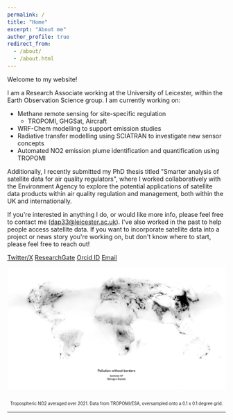 ```yaml
---
permalink: /
title: "Home"
excerpt: "About me"
author_profile: true
redirect_from: 
  - /about/
  - /about.html
---
```

Welcome to my website! 

I am a Research Associate working at the University of Leicester, within the Earth Observation Science group. I am currently working on:
  - Methane remote sensing for site-specific regulation
    - TROPOMI, GHGSat, Aircraft
  - WRF-Chem modelling to support emission studies
  - Radiative transfer modelling using SCIATRAN to investigate new sensor concepts
  - Automated NO2 emission plume identification and quantification using TROPOMI
    
Additionally, I recently submitted my PhD thesis titled "Smarter analysis of satellite data for air quality regulators", where I worked collaboratively with the Environment Agency to explore the potential applications of satellite data products within air quality regulation and management, both within the UK and internationally.

If you're interested in anything I do, or would like more info, please feel free to contact me (dap33@leicester.ac.uk). I've also worked in the past to help people access satellite data. If you want to incorporate satellite data into a project or news story you're working on, but don't know where to start, please feel free to reach out! 

[Twitter/X](https://x.com/Sentinel_DanP)    [ResearchGate](https://www.researchgate.net/profile/Daniel-Potts-2)     [Orcid ID](https://orcid.org/0000-0001-8077-509X)      [Email](dap33@leicester.ac.uk)       

![Tropospheric NO2 over the UK](/images/Global_NO2.png)  
<p align="center"><sub><sub>Tropospheric NO2 averaged over 2021. Data from TROPOMI/ESA, oversampled onto a 0.1 x 0.1 degree grid.</sub></sub></p>

---



